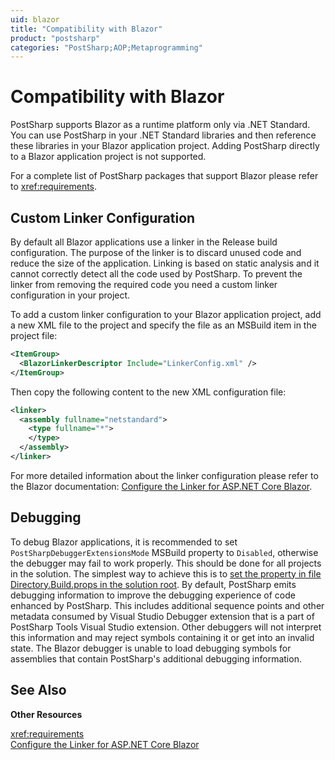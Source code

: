 ```yaml
---
uid: blazor
title: "Compatibility with Blazor"
product: "postsharp"
categories: "PostSharp;AOP;Metaprogramming"
---
```

# Compatibility with Blazor

PostSharp supports Blazor as a runtime platform only via .NET Standard. You can use PostSharp in your .NET Standard libraries and then reference these libraries in your Blazor application project. Adding PostSharp directly to a Blazor application project is not supported.

For a complete list of PostSharp packages that support Blazor please refer to <xref:requirements>. 


## Custom Linker Configuration

By default all Blazor applications use a linker in the Release build configuration. The purpose of the linker is to discard unused code and reduce the size of the application. Linking is based on static analysis and it cannot correctly detect all the code used by PostSharp. To prevent the linker from removing the required code you need a custom linker configuration in your project.

To add a custom linker configuration to your Blazor application project, add a new XML file to the project and specify the file as an MSBuild item in the project file:

```xml
<ItemGroup>
  <BlazorLinkerDescriptor Include="LinkerConfig.xml" />
</ItemGroup>
```

Then copy the following content to the new XML configuration file:

```xml
<linker>
  <assembly fullname="netstandard">
    <type fullname="*">
    </type>
  </assembly>
</linker>
```

For more detailed information about the linker configuration please refer to the Blazor documentation: [Configure the Linker for ASP.NET Core Blazor](https://docs.microsoft.com/en-us/aspnet/core/blazor/host-and-deploy/configure-linker). 


## Debugging

To debug Blazor applications, it is recommended to set `PostSharpDebuggerExtensionsMode` MSBuild property to `Disabled`, otherwise the debugger may fail to work properly. This should be done for all projects in the solution. The simplest way to achieve this is to [set the property in file Directory.Build.props in the solution root](https://docs.microsoft.com/en-us/visualstudio/msbuild/customize-your-build#directorybuildprops-and-directorybuildtargets). 
By default, PostSharp emits debugging information to improve the debugging experience of code enhanced by PostSharp. This includes additional sequence points and other metadata consumed by Visual Studio Debugger extension that is a part of PostSharp Tools Visual Studio extension.
Other debuggers will not interpret this information and may reject symbols containing it or get into an invalid state. The Blazor debugger is unable to load debugging symbols for assemblies that contain PostSharp's additional debugging information.
## See Also

**Other Resources**

<xref:requirements>
<br>[Configure the Linker for ASP.NET Core Blazor](https://docs.microsoft.com/en-us/aspnet/core/blazor/host-and-deploy/configure-linker)
<br>